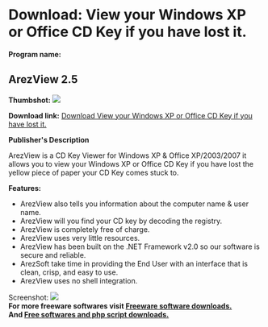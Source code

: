 # Download: View your Windows XP or Office CD Key if you have lost it.

**Program name:**

## ArezView 2.5

  
**Thumbshot:** ![](http://www.freewarefiles.com/screenshot/arezviewscreen_md.gif)   
  
**Download link:** [Download View your Windows XP or Office CD Key if you have lost it.](http://freesoftwares.boysofts.com/ArezView_program_21732.html)  
  


**Publisher's Description**  
  


ArezView is a CD Key Viewer for Windows XP & Office XP/2003/2007 it allows you to view your Windows XP or Office CD Key if you have lost the yellow piece of paper your CD Key comes stuck to. 

**Features:**

  * ArezView also tells you information about the computer name & user name. 
  * ArezView will you find your CD key by decoding the registry. 
  * ArezView is completely free of charge. 
  * ArezView uses very little resources. 
  * ArezView has been built on the .NET Framework v2.0 so our software is secure and reliable. 
  * ArezSoft take time in providing the End User with an interface that is clean, crisp, and easy to use. 
  * ArezView uses no shell integration. 

  
  
Screenshot: ![](http://www.freewarefiles.com/screenshot/arezviewscreen.gif)   
**For more freeware softwares visit [Freeware software downloads.](http://freesoftwares.boysofts.com/)**   
**And [Free softwares and php script downloads.](http://www.boysofts.com/)**
